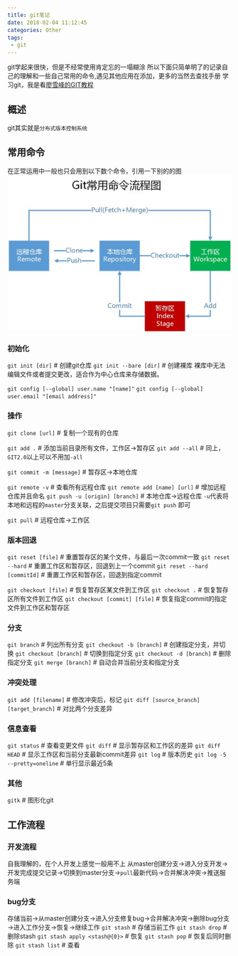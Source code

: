 ```yaml
---
title: git笔记
date: 2018-02-04 11:12:45
categories: Other
tags:
 - git
---
```

git学起来很快，但是不经常使用肯定忘的一塌糊涂
所以下面只简单明了的记录自己的理解和一些自己常用的命令,遇见其他应用在添加，更多的当然去查找手册
学习git，我是看[廖雪峰的GIT教程](https://www.liaoxuefeng.com/wiki/0013739516305929606dd18361248578c67b8067c8c017b000)

<!-- more -->
## 概述
git其实就是`分布式版本控制系统`

## 常用命令
在正常运用中一般也只会用到以下数个命令，引用一下别的的图
![Git常用命令流程图](1.png)

### 初始化
`git init [dir]` # 创建git仓库
`git init --bare [dir]` # 创建裸库
裸库中无法编辑文件或者提交更改，适合作为中心仓库来存储数据。

`git config [--global] user.name "[name]"`
`git config [--global] user.email "[email address]"`
### 操作
`git clone [url]` # 复制一个现有的仓库

`git add .` # 添加当前目录所有文件，工作区→暂存区
`git add --all` # 同上，`GIT2.0`以上可以不用加`-all`

`git commit -m [message]` # 暂存区→本地仓库

`git remote -v` # 查看所有远程仓库
`git remote add [name] [url]` # 增加远程仓库并且命名
`git push -u [origin] [branch]` # 本地仓库→远程仓库
`-u`代表将本地和远程的`master`分支关联，之后提交项目只需要`git push` 即可

`git pull` # 远程仓库→工作区

### 版本回退
`git reset [file]` # 重置暂存区的某个文件，与最后一次commit一致
`git reset --hard` # 重置工作区和暂存区，回退到上一个commit
`git reset --hard [commitId]` # 重置工作区和暂存区，回退到指定commit

`git checkout [file]` # 恢复暂存区某文件到工作区
`git checkout .` # 恢复暂存区所有文件到工作区
`git checkout [commit] [file]` # 恢复指定commit的指定文件到工作区和暂存区

### 分支
`git branch` # 列出所有分支
`git checkout -b [branch]` # 创建指定分支，并切换
`git checkout [branch]` # 切换到指定分支
`git checkout -d [branch]` # 删除指定分支
`git merge [branch]` # 自动合并当前分支和指定分支

### 冲突处理
`git add [filename]` # 修改冲突后，标记
`git diff [source_branch] [target_branch]` # 对比两个分支差异

### 信息查看
`git status` # 查看变更文件
`git diff` # 显示暂存区和工作区的差异
`git diff HEAD` # 显示工作区和当前分支最新commit差异
`git log` # 版本历史
`git log -5 --pretty=oneline` # 单行显示最近5条

### 其他
`gitk` # 图形化git


## 工作流程

### 开发流程
自我理解的，在个人开发上感觉一般用不上
从master创建分支→进入分支开发→开发完成提交记录→切换到master分支→`pull`最新代码→合并解决冲突→推送服务端

### bug分支
存储当前→从master创建分支→进入分支修复bug→合并解决冲突→删除bug分支→进入工作分支→恢复→继续工作
`git stash` # 存储当前工作
`git stash drop` # 删除stash
`git stash apply <stash@{0}>` # 恢复
`git stash pop` # 恢复后同时删除
`git stash list` # 查看

